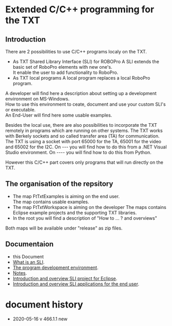 ﻿# Extended C/C++ programming for the TXT
## Introduction
There are 2 possibilities to use C/C++ programs localy on the TXT.
- As TXT Shared Library Interface (SLI) for ROBOPro
A SLI extends the basic set of RoboPro elements with new one's.  
It enable the user to add functionality to RoboPro.
- As TXT local programs
A local program replaces a local RoboPro program.


A developer will find here a description about setting up a development environment on MS-Windows.  
How to use this environment to ceate, document and use your custom SLI's or executable.  
An End-User will find here some usable examples.

Besides the local use, there are also possibilities to incorporate the TXT remotely in programs which are running on other systems.
The TXT works with Berkely sockets and so called transfer area (TA) for communication.
The TXT is using a socket with port 65000 for the TA, 65001 for the video and 65002 for the I2C.
On --- you will find how to do this from a .NET Visual Studio environment.
On ---- you will find how to do this from Python.

However this C/C++ part covers only programs that will run directly on the TXT.

## The organisation of the repsitory
- The map FtTxtExamples is aiming on the end user.  
The map contains usable examples.
- The map FtTxtWorkspace is aiming on the developer
The maps contains Eclipse example projects and the supporting TXT libraries.
- In the root you will find a description of "How to ... ? and overviews"

Both maps will be available under "release" as zip files.


## Documentaion
- this Document
- [What is an SLI](SLI.md).
- [The program development environment](tools.md).
- [Notes](Notes.md).
- [Introduction and overview SLI project for Eclipse]( FtTxtWorkspace/README.md).
- [Introduction and overview SLI applications for the end user](FtTxtExamples/README.md).

# document history
- 2020-05-16 v 466.1.1 new
